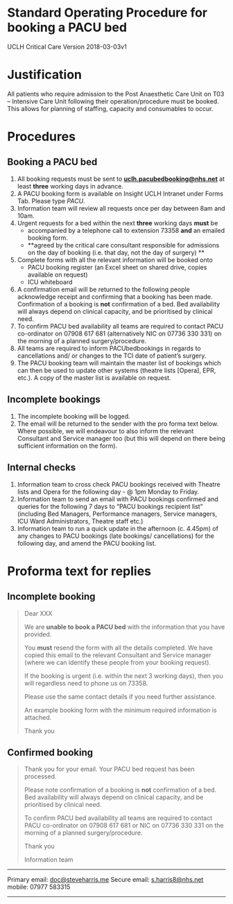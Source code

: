 
# Standard Operating Procedure for booking a PACU bed
UCLH Critical Care
Version 2018-03-03v1

# Justification

All patients who require admission to the Post Anaesthetic Care Unit on T03 – Intensive Care Unit following their operation/procedure must be booked. This allows for planning of staffing, capacity and consumables to occur.

# Procedures

## Booking a PACU bed

1.  All booking requests must be sent to
	**uclh.pacubedbooking@nhs.net** at least **three** working days in
	advance.
2.  A PACU booking form is available on Insight UCLH Intranet under
	Forms Tab. Please type *PACU*.
3.  Information team will review all requests once per day between 8am
	and 10am.
4.  Urgent requests for a bed within the next **three** working days
	**must** be 
	- accompanied by a telephone call to extension 73358
	**and** an emailed booking form.
	- **agreed by the critical care consultant responsible for admissions on the day of booking (i.e. that day, not the day of surgery) **
5.  Complete forms with all the relevant information will be booked onto
	-   PACU booking register (an Excel sheet on shared drive, copies
		available on request)
	-   ICU whiteboard
6.  A confirmation email will be returned to the following people
	acknowledge receipt and confirming that a booking has been made.
	Confirmation of a booking is **not** confirmation of a bed. Bed
	availability will always depend on clinical capacity, and be
	prioritised by clinical need.
7.  To confirm PACU bed availability all teams are required to contact
	PACU co-ordinator on 07908 617 681 (alternatively NIC on 07736 330
	331) on the morning of a planned surgery/procedure.
8.  All teams are required to inform PACUbedbookings in regards to
	cancellations and/ or changes to the TCI date of patient’s surgery.
9.  The PACU booking team will maintain the master list of bookings
	which can then be used to update other systems (theatre lists
	\[Opera\], EPR, etc.). A copy of the master list is available on
	request.

## Incomplete bookings

1.  The incomplete booking will be logged.
2.  The email will be returned to the sender with the pro forma text
	below. Where possible, we will endeavour to also inform the relevant
	Consultant and Service manager too (but this will depend on there
	being sufficient information on the form).

## Internal checks

1.  Information team to cross check PACU bookings received with Theatre
	lists and Opera for the following day - @ 1pm Monday to Friday.
2.  Information team to send an email with PACU bookings confirmed and
	queries for the following 7 days to “PACU bookings recipient list”
	(including Bed Managers, Performance managers, Service managers, ICU
	Ward Administrators, Theatre staff etc.)
3.  Information team to run a quick update in the afternoon (c. 4.45pm)
	of any changes to PACU bookings (late bookings/ cancellations) for
	the following day, and amend the PACU booking list.

# Proforma text for replies

## Incomplete booking

> Dear XXX
>
> We are **unable to book a PACU bed** with the information that you
> have provided.
>
> You **must** resend the form with all the details completed. We have
> copied this email to the relevant Consultant and Service manager
> (where we can identify these people from your booking request).
>
> If the booking is urgent (i.e. within the next 3 working days), then
> you will regardless need to phone us on 73358.
>
> Please use the same contact details if you need further assistance.
>
> An example booking form with the minimum required information is
> attached.
>
> Thank you

## Confirmed booking

> Thank you for your email. Your PACU bed request has been processed.
>
> Please note confirmation of a booking is **not** confirmation of a
> bed. Bed availability will always depend on clinical capacity, and be
> prioritised by clinical need.
>
> To confirm PACU bed availability all teams are required to contact
> PACU co-ordinator on 07908 617 681 or NIC on 07736 330 331 on the
> morning of a planned surgery/procedure.
>
> Thank you
>
> Information team


---

Primary email: doc@steveharris.me
Secure email: s.harris8@nhs.net
mobile: 07977 583315

---
<!--stackedit_data:
eyJoaXN0b3J5IjpbLTg3NzM3NDQ2Nl19
-->